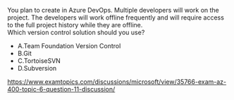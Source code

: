 You plan to create in Azure DevOps. Multiple developers will work on the project. The developers will work offline frequently and will require access to the full project history while they are offline.<br/>Which version control solution should you use?<br/><ul><li class="multi-choice-item"><span class="multi-choice-letter" data-choice-letter="A">A.</span>Team Foundation Version Control</li><li class="multi-choice-item correct-hidden"><span class="multi-choice-letter" data-choice-letter="B">B.</span>Git</li><li class="multi-choice-item"><span class="multi-choice-letter" data-choice-letter="C">C.</span>TortoiseSVN</li><li class="multi-choice-item"><span class="multi-choice-letter" data-choice-letter="D">D.</span>Subversion</li></ul><p><a href="https://www.examtopics.com/discussions/microsoft/view/35766-exam-az-400-topic-6-question-11-discussion/">https://www.examtopics.com/discussions/microsoft/view/35766-exam-az-400-topic-6-question-11-discussion/</a></p><script src="https://giscus.app/client.js"                    data-repo="azsamples/az204"                    data-repo-id="R_kgDOMRXzDQ"                    data-category="General"                    data-category-id="DIC_kwDOMRXzDc4Cgi27"                    data-mapping="pathname"                    data-strict="0"                    data-reactions-enabled="0"                    data-emit-metadata="0"                    data-input-position="bottom"                    data-theme="preferred_color_scheme"                    data-lang="en"                    crossorigin="anonymous"                    async>                    </script>